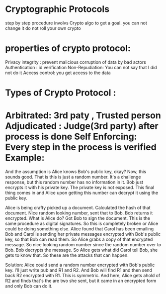 # Cryptographic Protocols
step by step procedure involvs Crypto algo to get a goal.
you can not change it
do not roll your own crypto

properties of crypto protocol:
==============================
Privacy
integrity : prevent malicious corruption of data by bad actors
Authentication : id verification
Non-Repudiation: You can not say that I did not do it
Access control: you get access to the data

Types of Crypto Protocol :
==========================
Arbitrated: 3rd paty , Trusted person
Adjudicated : Judge(3rd party) after process is done
Self Enforcing: Every step in the process is verified
Example:
========
And the assumption is Alice knows Bob's public key, okay? Now, this sounds good. That is this is just a random number. It's a challenge response, but this random number has no information in it. Bob just encrypts it with his private key. The private key is not exposed. This final thing comes in and Alice upon getting this number can decrypt it using the public key.


Alice is being crafty picked up a document. Calculated the hash of that document. Nice random looking number, sent that to Bob. Bob returns it encrypted. What is Alice do? Got Bob to sign the document. This is the same procedure as digital signatures. So this is completely broken or Alice could be doing something else. Alice found that Carol has been emailing Bob and Carol is sending her private messages encrypted with Bob's public key, so that Bob can read them. So Alice grabs a copy of that encrypted message. So nice looking random number since the random number over to Bob. Bob decrypts the message. So Alice gets what did Carol tell Bob, she gets to know that. So these are the attacks that can happen.

Solution:
Alice could send a random number encrypted with Bob's public key. I'll just write pub and R1 and R2. And Bob will find R1 and then send back R2 encrypted with R1. This is symmetric. And here, Alice gets ahold of R2 and finds that's the are two she sent, but it came in an encrypted form and only Bob can do it.
